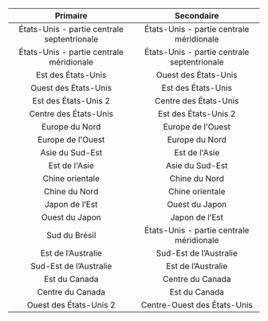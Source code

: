 |Primaire |Secondaire |
|:-----------------:|:-----------------:|
|États-Unis - partie centrale septentrionale |États-Unis - partie centrale méridionale |
|États-Unis - partie centrale méridionale |États-Unis - partie centrale septentrionale |
|Est des États-Unis |Ouest des États-Unis |
|Ouest des États-Unis |Est des États-Unis |
|Est des États-Unis 2 |Centre des États-Unis |
|Centre des États-Unis |Est des États-Unis 2 |
|Europe du Nord |Europe de l'Ouest |
|Europe de l'Ouest |Europe du Nord |
|Asie du Sud-Est |Est de l'Asie |
|Est de l'Asie |Asie du Sud-Est |
|Chine orientale |Chine du Nord |
|Chine du Nord |Chine orientale |
|Japon de l’Est |Ouest du Japon |
|Ouest du Japon |Japon de l’Est |
|Sud du Brésil |États-Unis - partie centrale méridionale |
|Est de l’Australie |Sud-Est de l’Australie|
|Sud-Est de l’Australie|Est de l’Australie |
|Est du Canada |Centre du Canada |
|Centre du Canada |Est du Canada |
|Ouest des États-Unis 2 |Centre-Ouest des États-Unis |

<!---HONumber=AcomDC_0720_2016-->